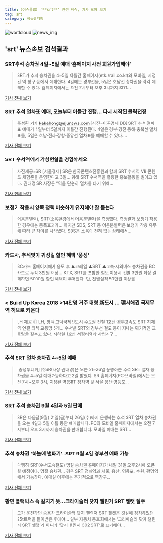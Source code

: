 ```yaml
---
title: (이슈클립) '**srt**' 관련 이슈, 기사 모아 보기
tag: srt
category: 이슈클리핑
---
```

![wordcloud](https://s3.ap-northeast-2.amazonaws.com/lyrics101-wordcloud/2018-09-04-1535987291.png)
![news_img](https://user-images.githubusercontent.com/42597476/44507050-1206f400-a6e4-11e8-8d98-7ffbfebb353f.png)
## **'**srt**'** 뉴스속보 검색결과
### SRT추석 승차권 4일~5일 예매 ‘홈페이지 사전 회원가입해야’

>SRT가 추석 승차권을 4~5일 이틀간 홈페이지(etk.srail.co.kr)와 모바일, 지정된 역 창구 등에서 예매한다. 4일에는 경부선을, 5일은 호남선 승차권을 각각 예매할 수 있다. 홈페이지에서는 오전 7시부터 오후 3시까지 SRT...

<a href="http://www.kookje.co.kr/news2011/asp/newsbody.asp?code=0300&key=20180904.99099001060" target="_blank">기사 전체 보기</a>

### SRT 추석 열차표 예매, 오늘부터 이틀간 진행… 다시 시작된 클릭전쟁

>홍성환 기자 kakahong@ajunews.com [사진=아주경제 DB] SRT 추석 열차표 예매가 4일부터 5일까지 이틀간 진행된다. 4일은 경부·경전·동해·충북선 열차표를, 5일은 호남·전라·장항·중앙선 열차표를 예매할 수 있다....

<a href="http://www.ajunews.com/view/20180903174110418" target="_blank">기사 전체 보기</a>

### SRT 수서역에서 가상현실을 경험하세요

>사진제공=SR [서울경제] SR은 한국콘텐츠진흥원과 함께 SRT 수서역 VR 콘텐츠 체험존을 운영한다고 3일... 위해 SRT 수서역을 활용한 홍보활동을 벌이고 있다. 권태명 SR 사장은 “역을 단순히 열차를 타기 위해...

<a href="http://www.sedaily.com/NewsView/1S4HQQ3A38" target="_blank">기사 전체 보기</a>

### 보청기 착용시 양쪽 청력 비슷하게 유지해야 잘 듣는다

>어음분별력), SRT(소음환경에서 어음분별력)을 측정했다. 측정결과 보청기 착용한 경우에는 증폭효과가... 하지만 SDS, SRT 등 어음분별력은 보청기 착용 유무에 따라 큰 차이를 나타냈다. SDS은 소음이 전혀 없는 상태에서...

<a href="http://www.mdtoday.co.kr/mdtoday/index.html?no=331286" target="_blank">기사 전체 보기</a>

### 카드사, 추석맞이 귀성길 할인 혜택 '풍성'

>BC카드 홈페이지에서 응모 후 ▲코레일 ▲SRT ▲고속·시외버스 승차권을 BC카드로 누적 3만원 이상... KTX, SRT를 포함한 철도 이용시 건별 3만원 이상 결제하면 5000원 할인 혜택이 주어진다. 단, 전월실적 50만원 이상을...

<a href="http://www.viva100.com/main/view.php?key=20180903010000622" target="_blank">기사 전체 보기</a>

### < Build Up Korea 2018 >14만명 거주 대형 新도시 … 環서해권 국제무역 허브로 키운다

>LH 제공 ⑪ LH, 평택 고덕국제신도시 수도권 전철 1호선·경부고속도 SRT 지제역 연결 최적 교통망 5개... 수서발 SRT와 경부선 철도 등이 지나는 획기적인 교통망을 갖추고 있다. 지하철 1호선 서정리역과 사업지구...

<a href="http://www.munhwa.com/news/view.html?no=2018090301032003008001" target="_blank">기사 전체 보기</a>

### 추석 SRT 열차 승차권 4~5일 예매

>[충청투데이] ㈜SR(사장 권태명)은 오는 21~26일 운행하는 추석 SRT 열차 승차권을 4~5일 예매가능하다고 2일 밝혔다. SR 홈페이지(PC·모바일)에서는 오전 7시~오후 3시, 지정된 역(SRT 정차역 및 서울·용산·영등포...

<a href="http://www.cctoday.co.kr/?mod=news&act=articleView&idxno=1159475" target="_blank">기사 전체 보기</a>

### SRT 추석 승차권 9월 4일과 5일 판매

>SR은 다음달(9월) 21일(금)부터 26일(수)까지 운행하는 추석 SRT 열차 승차권을 오는 4일과 5일 이틀 동안 예매합니다. PC와 모바일 홈페이지에서는 오전 7시부터 오후 3시까지 승차권을 판매합니다. 모바일 예매는 SRT...

<a href="http://www.cpbc.co.kr/CMS/news/view_body.php?cid=732112&path=201808" target="_blank">기사 전체 보기</a>

### 추석 승차권 '하늘에 별따기'..SRT 9월 4일 경부선 예매 가능

>다행히 SRT(수서고속철도) 명절 승차권 홈페이지가 내일 31일 오후2시에 오픈될 예정이다. 명절 승차권... 경우 SRT 정차역과 서울, 용산, 영등포, 수원, 광명역에서 가능하다. 예매일 이후에는 추가적으로 역창구...

<a href="http://www.breaknews.com/sub_read.html?uid=598202&section=sc3" target="_blank">기사 전체 보기</a>

### 황민 블랙박스 쇽 칼치기 뜻…크라이슬러 닷지 챌린거 SRT 헬캣 질주

>그가 운전하던 승용차 크라이슬러 닷지 챌린저 SRT 헬캣은 갓길에 정차해있던 25t트럭을 들이받은 후에야... 일부 자동차 동호회에서는 ‘크라이슬러 닷지 챌린저 SRT 헬캣’가 아니라 ‘닷지 챌린저 392 SRT’로 표기해야...

<a href="http://www.kookje.co.kr/news2011/asp/newsbody.asp?code=0300&key=20180830.99099013541" target="_blank">기사 전체 보기</a>



